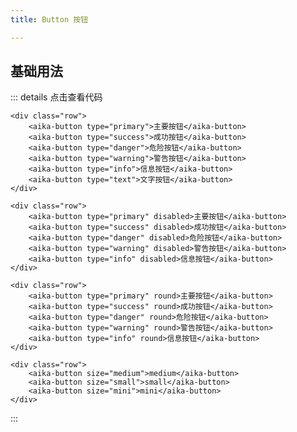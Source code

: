 ```yaml
---
title: Button 按钮

---
```


## 基础用法

<demo-base></demo-base>

::: details 点击查看代码
```vue
<div class="row">
    <aika-button type="primary">主要按钮</aika-button>
    <aika-button type="success">成功按钮</aika-button>
    <aika-button type="danger">危险按钮</aika-button>
    <aika-button type="warning">警告按钮</aika-button>
    <aika-button type="info">信息按钮</aika-button>
    <aika-button type="text">文字按钮</aika-button>
</div>

<div class="row">
    <aika-button type="primary" disabled>主要按钮</aika-button>
    <aika-button type="success" disabled>成功按钮</aika-button>
    <aika-button type="danger" disabled>危险按钮</aika-button>
    <aika-button type="warning" disabled>警告按钮</aika-button>
    <aika-button type="info" disabled>信息按钮</aika-button>
</div>

<div class="row">
    <aika-button type="primary" round>主要按钮</aika-button>
    <aika-button type="success" round>成功按钮</aika-button>
    <aika-button type="danger" round>危险按钮</aika-button>
    <aika-button type="warning" round>警告按钮</aika-button>
    <aika-button type="info" round>信息按钮</aika-button>
</div>

<div class="row">
    <aika-button size="medium">medium</aika-button>
    <aika-button size="small">small</aika-button>
    <aika-button size="mini">mini</aika-button>
</div>
```
:::


<script>
import demoBase from '../component-demo/button/base';

export default {
    components: {
        demoBase
    }
}

</script>
